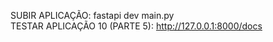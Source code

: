 SUBIR APLICAÇÃO: fastapi dev main.py            
TESTAR APLICAÇÃO 10 (PARTE 5): http://127.0.0.1:8000/docs 
